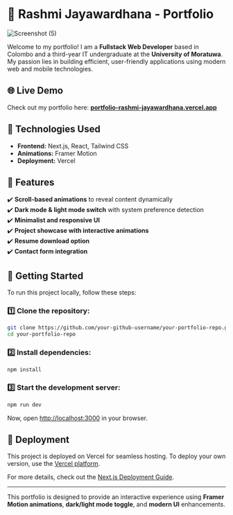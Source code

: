 # 🚀 Rashmi Jayawardhana - Portfolio  
![Screenshot (5)](https://github.com/user-attachments/assets/e00170af-18ee-4c39-91d7-cd41eb2e0e16)


Welcome to my portfolio! I am a **Fullstack Web Developer** based in Colombo and a third-year IT undergraduate at the **University of Moratuwa**. My passion lies in building efficient, user-friendly applications using modern web and mobile technologies.

## 🌐 Live Demo  
Check out my portfolio here: **[portfolio-rashmi-jayawardhana.vercel.app](https://portfolio-rashmi-jayawardhana.vercel.app/)**  

## 🔧 Technologies Used  
- **Frontend:** Next.js, React, Tailwind CSS   
- **Animations:** Framer Motion  
- **Deployment:** Vercel  

## 🎨 Features   
✔️ **Scroll-based animations** to reveal content dynamically  
✔️ **Dark mode & light mode switch** with system preference detection  
✔️ **Minimalist and responsive UI**  
✔️ **Project showcase with interactive animations**  
✔️ **Resume download option**  
✔️ **Contact form integration**  

## 📂 Getting Started  
To run this project locally, follow these steps:  

### 1️⃣ Clone the repository:
```bash
git clone https://github.com/your-github-username/your-portfolio-repo.git
cd your-portfolio-repo
```

### 2️⃣ Install dependencies:
```bash
npm install
```

### 3️⃣ Start the development server:
```bash
npm run dev
```
Now, open [http://localhost:3000](http://localhost:3000) in your browser.

## 🚀 Deployment
This project is deployed on Vercel for seamless hosting. To deploy your own version, use the [Vercel platform](https://vercel.com/new).

For more details, check out the [Next.js Deployment Guide](https://nextjs.org/docs/deployment).

---

This portfolio is designed to provide an interactive experience using **Framer Motion animations**, **dark/light mode toggle**, and **modern UI** enhancements.


